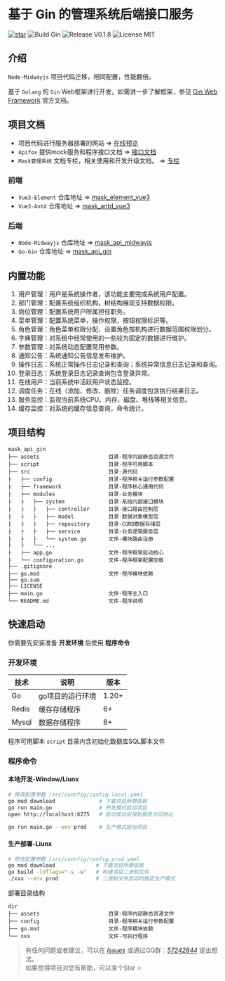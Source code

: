 # 基于 Gin 的管理系统后端接口服务

[![star](https://gitee.com/TsMask/mask_api_gin/badge/star.svg?theme=dark)](https://gitee.com/TsMask/mask_api_gin/stargazers)
![Build Gin](https://img.shields.io/badge/Build-Gin-green.svg)
![Release V0.1.8](https://img.shields.io/badge/Release-V0.1.8-orange.svg)
![License MIT](https://img.shields.io/badge/License-MIT-blue.svg)

## 介绍

`Node-Midwayjs` 项目代码迁移，相同配置，性能翻倍。

基于 `Golang` 的 `Gin` Web框架进行开发，如需进一步了解框架，参见 [Gin Web Framework](https://gin-gonic.com/zh-cn/docs/quickstart/) 官方文档。

## 项目文档

- 项目代码进行服务器部署的网站 => [在线预览](http://124.223.91.248:8102/#/)
- `Apifox` 提供mock服务和程序接口文档 => [接口文档](https://mask-api-midwayjs.apifox.cn/)
- `Mask管理系统` 文档专栏，相关使用和开发升级文档。 => [专栏](https://juejin.cn/column/7188761626017792056/)

### 前端

- `Vue3-Element` 仓库地址 => [mask_element_vue3](https://gitee.com/TsMask/mask_element_vue3)
- `Vue3-Antd` 仓库地址 => [mask_antd_vue3](https://gitee.com/TsMask/mask_antd_vue3)

### 后端

- `Node-Midwayjs` 仓库地址 => [mask_api_midwayjs](https://gitee.com/TsMask/mask_api_midwayjs)
- `Go-Gin` 仓库地址 => [mask_api_gin](https://gitee.com/TsMask/mask_api_gin)

## 内置功能

1. 用户管理：用户是系统操作者，该功能主要完成系统用户配置。
2. 部门管理：配置系统组织机构，树结构展现支持数据权限。
3. 岗位管理：配置系统用户所属担任职务。
4. 菜单管理：配置系统菜单，操作权限，按钮权限标识等。
5. 角色管理：角色菜单权限分配、设置角色按机构进行数据范围权限划分。
6. 字典管理：对系统中经常使用的一些较为固定的数据进行维护。
7. 参数管理：对系统动态配置常用参数。
8. 通知公告：系统通知公告信息发布维护。
9. 操作日志：系统正常操作日志记录和查询；系统异常信息日志记录和查询。
10. 登录日志：系统登录日志记录查询包含登录异常。
11. 在线用户：当前系统中活跃用户状态监控。
12. 调度任务：在线（添加、修改、删除）任务调度包含执行结果日志。
13. 服务监控：监视当前系统CPU、内存、磁盘、堆栈等相关信息。
14. 缓存监控：对系统的缓存信息查询，命令统计。

## 项目结构

```text
mask_api_gin
├── assets                      目录-程序内部静态资源文件
├── script                      目录-程序可用脚本
├── src                         目录-源代码
├   ├── config                  目录-程序相关运行参数配置
├   ├── framework               目录-程序核心通用代码
├   ├── modules                 目录-业务模块
├   ├   ├── system              目录-系统内部接口模块
├   ├   ├   ├── controller      目录-接口路由控制层
├   ├   ├   ├── model           目录-数据对象模型层
├   ├   ├   ├── repository      目录-CURD数据存储层
├   ├   ├   ├── service         目录-业务逻辑服务层
├   ├   ├   └── system.go       文件-模块路由注册
├   ├   └── ...
├   ├── app.go                  文件-程序框架启动核心
├   └── configuration.go        文件-程序框架配置加载
├── .gitignore
├── go.mod                      文件-程序模块依赖
├── go.sum
├── LICENSE
├── main.go                     文件-程序主入口
└── README.md                   文件-程序说明
```

## 快速启动

你需要先安装准备 **开发环境** 后使用 **程序命令**

### 开发环境

| 技术 | 说明 | 版本 |
| ---- | ---- | ---- |
| Go | go项目的运行环境 | 1.20+ |
| Redis | 缓存存储程序 | 6+ |
| Mysql | 数据存储程序 | 8+ |

程序可用脚本 `script` 目录内含初始化数据库SQL脚本文件

### 程序命令

#### 本地开发-Window/Liunx

```bash
# 修改配置参数 /src/connfig/config.local.yaml
go mod download              # 下载项目所需依赖
go run main.go               # 开发模式启动项目
open http://localhost:6275   # 启动成功后得到服务访问地址

go run main.go --env prod    # 生产模式启动项目
```

#### 生产部署-Liunx

```bash
# 修改配置参数 /src/connfig/config.prod.yaml
go mod download             # 下载项目所需依赖
go build -ldflags="-s -w"   # 构建项目二进制文件
./xxx --env prod            # 二进制文件启动时指定生产模式
```

部署目录结构

```text
dir
├── assets                      目录-程序内部静态资源文件
├── config                      目录-程序相关运行参数配置
├── go.mod                      文件-程序模块依赖
└── xxx                         文件-可执行程序
```

> 有任何问题或者建议，可以在 [_Issues_](https://gitee.com/TsMask/mask_api_gin/issues) 或通过QQ群：[_57242844_](https://jq.qq.com/?_wv=1027&k=z6Y4YQcB) 提出想法。  
> 如果觉得项目对您有帮助，可以来个Star ⭐
